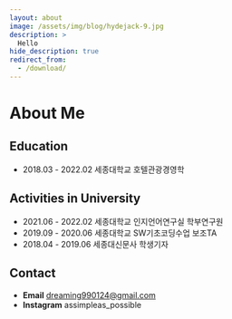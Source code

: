 ```yaml
---
layout: about
image: /assets/img/blog/hydejack-9.jpg
description: >
  Hello
hide_description: true
redirect_from:
  - /download/
---
```


# About Me

<!--author-->

## Education
- 2018.03 - 2022.02 세종대학교 호텔관광경영학

## Activities in University
- 2021.06 - 2022.02 세종대학교 인지언어연구실 학부연구원
- 2019.09 - 2020.06 세종대학교 SW기초코딩수업 보조TA
- 2018.04 - 2019.06 세종대신문사 학생기자

## Contact
- **Email** dreaming990124@gmail.com
- **Instagram** assimpleas_possible
